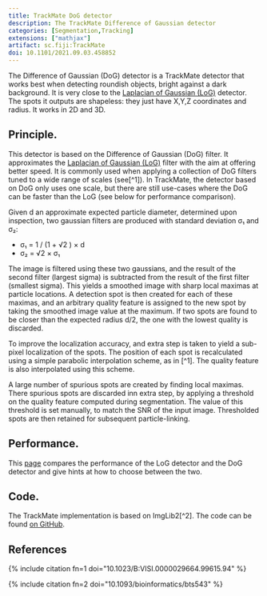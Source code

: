 ```yaml
---
title: TrackMate DoG detector
description: The TrackMate Difference of Gaussian detector
categories: [Segmentation,Tracking]
extensions: ["mathjax"]
artifact: sc.fiji:TrackMate
doi: 10.1101/2021.09.03.458852
---
```


The Difference of Gaussian (DoG) detector is a TrackMate detector that works best when detecting  roundish objects, bright against a dark background. 
It is very close to the  [Laplacian of Gaussian (LoG)](laplacian-of-gaussian) detector.
The spots it outputs are shapeless: they just have X,Y,Z coordinates and radius.
It works in 2D and 3D.

## Principle.

This detector is based on the Difference of Gaussian (DoG) filter.
It approximates the [Laplacian of Gaussian (LoG)](laplacian-of-gaussian) filter with the aim at offering better speed.
It is commonly used when applying a collection of DoG filters tuned to a wide range of scales (see[^1]).
In TrackMate, the detector based on DoG only uses one scale, but there are still use-cases where the DoG can be faster than the LoG (see below for performance comparison).

Given d an approximate expected particle diameter, determined upon inspection, two gaussian filters are produced with standard deviation σ₁ and σ₂:

-   σ₁ = 1 / (1 + √2 ) × d
-   σ₂ = √2 × σ₁

The image is filtered using these two gaussians, and the result of the second filter (largest sigma) is subtracted from the result of the first filter (smallest sigma). 
This yields a smoothed image with sharp local maximas at particle locations. A detection spot is then created for each of these maximas, and an arbitrary quality feature is assigned to the new spot by taking the smoothed image value at the maximum. 
If two spots are found to be closer than the expected radius d/2, the one with the lowest quality is discarded.

To improve the localization accuracy, and extra step is taken to yield a sub-pixel localization of the spots.
The position of each spot is recalculated using a simple parabolic interpolation scheme, as in [^1]. 
The quality feature is also interpolated using this scheme.

A large number of spurious spots are created by finding local maximas. 
There spurious spots are discarded inn extra step, by applying a threshold on the quality feature computed during segmentation. 
The value of this threshold is set manually, to match the SNR of the input image. Thresholded spots are then retained for subsequent particle-linking.

## Performance.

This [page](performance) compares the performance of the LoG detector and the DoG detector and give hints at how to choose between the two.

## Code.

The TrackMate implementation is based on ImgLib2[^2].
The code can be found [on GitHub](https://github.com/trackmate-sc/TrackMate/blob/-/src/main/java/fiji/plugin/trackmate/detection/DogDetector.java).

## References

{% include citation fn=1 doi="10.1023/B:VISI.0000029664.99615.94" %}

{% include citation fn=2 doi="10.1093/bioinformatics/bts543" %}
